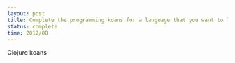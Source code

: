 ```yaml
---
layout: post
title: Complete the programming koans for a language that you want to learn
status: complete
time: 2012/08
---
```

Clojure koans
